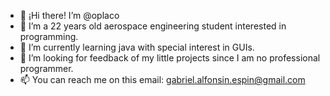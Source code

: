 - 👋 ¡Hi there! I’m @oplaco
- 👀 I’m a 22 years old aerospace engineering student interested in programming.
- 🌱 I’m currently learning java with special interest in GUIs.
- 💞️ I’m looking for feedback of my little projects since I am no professional programmer. 
- 📫 You can reach me on this email: gabriel.alfonsin.espin@gmail.com

<!---
oplaco/oplaco is a ✨ special ✨ repository because its `README.md` (this file) appears on your GitHub profile.
You can click the Preview link to take a look at your changes.
--->
